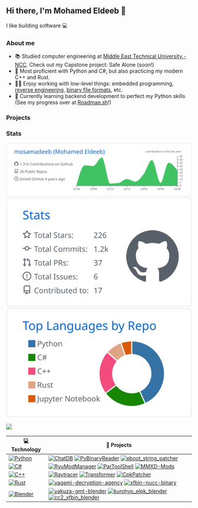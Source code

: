 ## Hi there, I'm Mohamed Eldeeb 👋

I like building software 💻

### About me
- 📚 Studied computer engineering at [Middle East Technical University - NCC](https://ncc.metu.edu.tr/). Check out my Capstone project: Safe Alone (soon!)
- 💪 Most proficient with Python and C#, but also practicing my modern C++ and Rust.
- 👨‍💻 Enjoy working with low-level things: embedded programming, [reverse engineering](https://github.com/mosamadeeb/YakuzaParless), [binary file formats](https://github.com/mosamadeeb/eboot_string_patcher), etc.
- 🧠 Currently learning backend development to perfect my Python skills (See my progress over at [Roadmap.sh](https://roadmap.sh/python?s=666ee8175a1e5ea6c270f1b9)!)

### Projects
<!-- https://github.com/gleich/profile_stack -->

### Stats

<!-- https://github.com/vn7n24fzkq/github-profile-summary-cards -->
[![](https://raw.githubusercontent.com/mosamadeeb/mosamadeeb/main/profile-summary-card-output/github/0-profile-details.svg)](https://github.com/vn7n24fzkq/github-profile-summary-cards)
[![](https://raw.githubusercontent.com/mosamadeeb/mosamadeeb/main/profile-summary-card-output/github/3-stats.svg)](https://github.com/vn7n24fzkq/github-profile-summary-cards) [![](https://raw.githubusercontent.com/mosamadeeb/mosamadeeb/main/profile-summary-card-output/github/1-repos-per-language.svg)](https://github.com/vn7n24fzkq/github-profile-summary-cards)

<!-- https://github.com/yhype -->
![](https://hit.yhype.me/github/profile?user_id=52977072)
<!-- START OF PROFILE STACK, DO NOT REMOVE -->
| 💻 **Technology** | 🚀 **Projects** |
| - | - |
| [![Python](https://img.shields.io/static/v1?label=&message=Python&color=3776AB&logo=python&logoColor=FFFFFF)](https://www.python.org/) | [![ChatDB](https://img.shields.io/static/v1?label=&message=ChatDB&color=000605&logo=github&logoColor=FFFFFF&labelColor=000605)](https://github.com/mosamadeeb/ChatDB) [![PyBinaryReader](https://img.shields.io/static/v1?label=&message=PyBinaryReader&color=000605&logo=github&logoColor=FFFFFF&labelColor=000605)](https://github.com/mosamadeeb/PyBinaryReader) [![eboot_string_patcher](https://img.shields.io/static/v1?label=&message=eboot_string_patcher&color=000605&logo=github&logoColor=FFFFFF&labelColor=000605)](https://github.com/mosamadeeb/eboot_string_patcher) |
| [![C#](https://img.shields.io/static/v1?label=&message=C#&color=512BD4&logo=dotnet&logoColor=FFFFFF)](https://dotnet.microsoft.com/en-us/) | [![RyuModManager](https://img.shields.io/static/v1?label=&message=RyuModManager&color=000605&logo=github&logoColor=FFFFFF&labelColor=000605)](https://github.com/mosamadeeb/RyuModManager) [![ParToolShell](https://img.shields.io/static/v1?label=&message=ParToolShell&color=000605&logo=github&logoColor=FFFFFF&labelColor=000605)](https://github.com/mosamadeeb/ParToolShell) [![MMXD-Mods](https://img.shields.io/static/v1?label=&message=MMXD-Mods&color=000605&logo=github&logoColor=FFFFFF&labelColor=000605)](https://github.com/mosamadeeb/MMXD-Mods/tree/main/Tangerine) |
| [![C++](https://img.shields.io/static/v1?label=&message=C++&color=00599C&logo=cplusplus&logoColor=FFFFFF)](https://isocpp.org/) | [![Raytracer](https://img.shields.io/static/v1?label=&message=Raytracer&color=000605&logo=github&logoColor=FFFFFF&labelColor=000605)](https://github.com/mosamadeeb/Raytracer) [![Transformer](https://img.shields.io/static/v1?label=&message=Transformer&color=000605&logo=github&logoColor=FFFFFF&labelColor=000605)](https://github.com/mosamadeeb/Transformer) [![CpkPatcher](https://img.shields.io/static/v1?label=&message=CpkPatcher&color=000605&logo=github&logoColor=FFFFFF&labelColor=000605)](https://github.com/mosamadeeb/CpkPatcher) |
| [![Rust](https://img.shields.io/static/v1?label=&message=Rust&color=000000&logo=rust&logoColor=FFFFFF)](https://www.rust-lang.org/) | [![yagami-decryption-agency](https://img.shields.io/static/v1?label=&message=yagami-decryption-agency&color=000605&logo=github&logoColor=FFFFFF&labelColor=000605)](https://github.com/mosamadeeb/yagami-decryption-agency) [![xfbin-nucc-binary](https://img.shields.io/static/v1?label=&message=xfbin-nucc-binary&color=000605&logo=github&logoColor=FFFFFF&labelColor=000605)](https://github.com/mosamadeeb/xfbin-nucc-binary) |
| [![Blender](https://img.shields.io/static/v1?label=&message=Blender&color=E87D0D&logo=blender&logoColor=FFFFFF)](https://www.blender.org/) | [![yakuza-gmt-blender](https://img.shields.io/static/v1?label=&message=yakuza-gmt-blender&color=000605&logo=github&logoColor=FFFFFF&labelColor=000605)](https://github.com/mosamadeeb/yakuza-gmt-blender) [![kurohyo_elpk_blender](https://img.shields.io/static/v1?label=&message=kurohyo_elpk_blender&color=000605&logo=github&logoColor=FFFFFF&labelColor=000605)](https://github.com/mosamadeeb/kurohyo_elpk_blender) [![cc2_xfbin_blender](https://img.shields.io/static/v1?label=&message=cc2_xfbin_blender&color=000605&logo=github&logoColor=FFFFFF&labelColor=000605)](https://github.com/mosamadeeb/cc2_xfbin_blender) |
<!-- END OF PROFILE STACK, DO NOT REMOVE -->